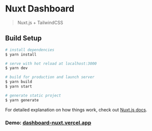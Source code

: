 # Nuxt Dashboard

> Nuxt.js + TailwindCSS

## Build Setup

```bash
# install dependencies
$ yarn install

# serve with hot reload at localhost:3000
$ yarn dev

# build for production and launch server
$ yarn build
$ yarn start

# generate static project
$ yarn generate
```

For detailed explanation on how things work, check out [Nuxt.js docs](https://nuxtjs.org).

### Demo: [dashboard-nuxt.vercel.app](https://dashboard-nuxt.vercel.app)
